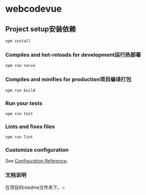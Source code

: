 # webcodevue

## Project setup安装依赖
```
npm install
```

### Compiles and hot-reloads for development运行热部署
```
npm run serve
```

### Compiles and minifies for production项目编译打包
```
npm run build
```

### Run your tests
```
npm run test
```

### Lints and fixes files
```
npm run lint
```

### Customize configuration
See [Configuration Reference](https://cli.vuejs.org/config/).


###  文档说明
在项目的readme文件夹下。~